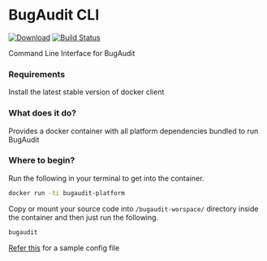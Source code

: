 # BugAudit CLI
[![Download](https://api.bintray.com/packages/bugaudit/maven/bugaudit-cli/images/download.svg)](https://bintray.com/bugaudit/maven/bugaudit-cli/_latestVersion)
[![Build Status](https://gitlab.com/bugaudit/bugaudit-cli/badges/master/pipeline.svg)](https://gitlab.com/bugaudit/bugaudit-cli/pipelines)

Command Line Interface for BugAudit

### Requirements
Install the latest stable version of docker client

### What does it do?
Provides a docker container with all platform dependencies bundled to run BugAudit

### Where to begin?
Run the following in your terminal to get into the container.
```bash
docker run -ti bugaudit-platform
```
Copy or mount your source code into `/bugaudit-worspace/` directory inside the container and then just run the following.
```bash
bugaudit
```
[Refer this](https://bugaudit.github.io/bugaudit/config.json) for a sample config file